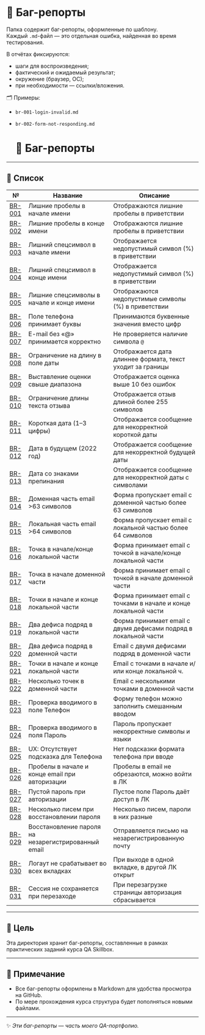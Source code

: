 # 🐞 Баг-репорты

Папка содержит баг-репорты, оформленные по шаблону.  
Каждый `.md`-файл — это отдельная ошибка, найденная во время тестирования.

В отчётах фиксируются:
- шаги для воспроизведения;
- фактический и ожидаемый результат;
- окружение (браузер, ОС);
- при необходимости — ссылки/вложения.

🗂️ Примеры:
- `br-001-login-invalid.md`
- `br-002-form-not-responding.md`

  # 📂 Баг-репорты

---

## 📝 Список

| №                                                  | Название                                    | Описание                                             |
|----------------------------------------------------|---------------------------------------------|------------------------------------------------------|
| [BR-001](br-001-leading-space-greeting.md)         | Лишние пробелы в начале имени               | Отображаются лишние пробелы в приветствии            |
| [BR-002](br-002-trailing-space-greeting.md)        | Лишние пробелы в конце имени                | Отображаются лишние пробелы в приветствии            |
| [BR-003](br-003-invalid-char-start-greeting.md)    | Лишний спецсимвол в начале имени            | Отображается недопустимый символ (%) в приветствии   |
| [BR-004](br-004-invalid-char-end-greeting.md)      | Лишний спецсимвол в конце имени             | Отображается недопустимый символ (%) в приветствии   |
| [BR-005](br-005-invalid-char-both-ends-greeting.md)| Лишние спецсимволы в начале и конце имени   | Отображаются недопустимые символы (%) в приветствии  |
| [BR-006](br-006-phone-field-letters.md)            | Поле телефона принимает буквы               | Принимаются буквенные значения вместо цифр           |
| [BR-007](br-007-email-missing-at.md)               | E-mail без «@» принимается корректно        | Не проверяется наличие символа `@`                   |
| [BR-008](br-008-boundary-date-length.md)           | Ограничение на длину в поле даты            | Отображается дата длиннее формата, текст уходит за границы|
| [BR-009](br-009-rating-over-limit.md)              | Выставление оценки свыше диапазона          | Отображается оценка выше 10 без ошибок               |
| [BR-010](br-010-review-length.md)                  | Ограничение длины текста отзыва             | Отображается отзыв длиной более 255 символов         |
| [BR-011](br-011-short-date-invalid.md)             | Короткая дата (1–3 цифры)                   | Отображается сообщение для некорректной короткой даты |
| [BR-012](br-012-future-date-invalid.md)            | Дата в будущем (2022 год)                   | Отображается сообщение для некорректной будущей даты |
| [BR-013](br-013-date-with-punctuation-invalid.md)  | Дата со знаками препинания                  | Отображается сообщение для некорректной даты с символами |
| [BR-014](br-014-long-domain-email.md)                | Доменная часть email >63 символов              | Форма пропускает email с доменной частью более 63 символов |
| [BR-015](br-015-long-local-email.md)                 | Локальная часть email >64 символов             | Форма пропускает email с локальной частью более 64 символов |
| [BR-016](br-016-dot-start-end-local.md)              | Точка в начале/конце локальной части           | Форма принимает email с точкой в начале/конце локальной части |
| [BR-017](br-017-dot-start-domain.md)                 | Точка в начале доменной части                  | Форма принимает email с точкой в начале доменной части |
| [BR-018](br-018-dot-start-end-both-local.md)         | Точки в начале и конце локальной части         | Форма принимает email с точками в начале и конце локальной части |
| [BR-019](br-019-double-dash-local.md)                | Два дефиса подряд в локальной части            | Форма принимает email с двумя дефисами подряд в локальной части |
| [BR-020](br-020-double-dash-domain.md)      | Два дефиса подряд в доменной части         | Email с двумя дефисами подряд в доменной части     |
| [BR-021](br-021-dot-start-end-local-2.md)   | Точки в начале и конце локальной части     | Email с точками в начале и/или конце локальной ч.  |
| [BR-022](br-022-multiple-dots-domain.md)    | Несколько точек в доменной части           | Email с несколькими точками в доменной части       |
| [BR-023](br-023-phone-input-mixed.md)       | Проверка вводимого в поле Телефон         | Форму телефон можно заполнить смешанным вводом     |
| [BR-024](br-024-password-input-mixed.md)    | Проверка вводимого в поля Пароль          | Пароль пропускает некорректные символы и языки     |
| [BR-025](br-025-ux-phone-placeholder.md)    | UX: Отсутствует подсказка для Телефона    | Нет подсказки формата телефона при вводе           |
| [BR-026](br-026-leading-spaces-email-login.md)     | Пробелы в начале и конце email при авторизации         | Пробелы в email не обрезаются, можно войти в ЛК        |
| [BR-027](br-027-empty-password-login.md)           | Пустой пароль при авторизации                          | Пустое поле Пароль даёт доступ в ЛК                    |
| [BR-028](br-028-multiple-reset-emails.md)          | Несколько писем при восстановлении пароля              | Несколько писем, пароли в них разные                   |
| [BR-029](br-029-unknown-email-password-reset.md)   | Восстановление пароля на незарегистрированный email    | Отправляется письмо на незарегистрированную почту      |
| [BR-030](br-030-cookies-logout-not-global.md)      | Логаут не срабатывает во всех вкладках                 | При выходе в одной вкладке, в другой ЛК открыт         |
| [BR-031](br-031-cookies-not-persistent.md)         | Сессия не сохраняется при перезаходе                   | При перезагрузке страницы авторизация сбрасывается     |



---

## 🚀 Цель
Эта директория хранит баг-репорты, составленные в рамках практических заданий курса QA Skillbox.

---

## 🔎 Примечание
- Все баг-репорты оформлены в Markdown для удобства просмотра на GitHub.
- По мере прохождения курса структура будет пополняться новыми файлами.

---

✨ *Эти баг-репорты — часть моего QA-портфолио.*
